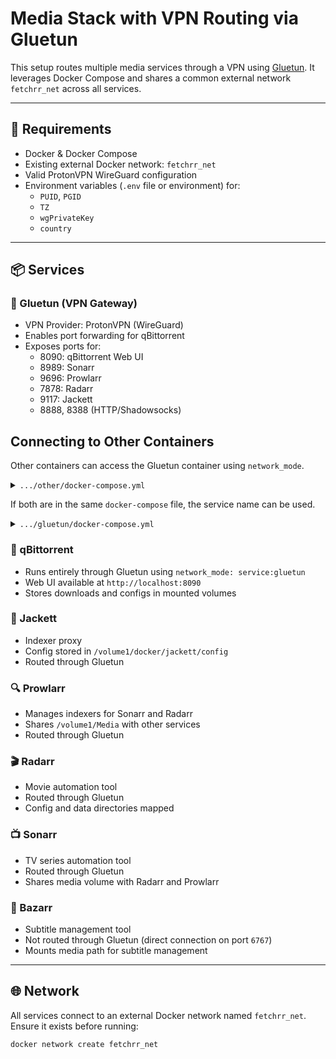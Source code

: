 # Media Stack with VPN Routing via Gluetun

This setup routes multiple media services through a VPN using [Gluetun](https://github.com/qdm12/gluetun). It leverages Docker Compose and shares a common external network `fetchrr_net` across all services.

---

## 🔧 Requirements

- Docker & Docker Compose
- Existing external Docker network: `fetchrr_net`
- Valid ProtonVPN WireGuard configuration
- Environment variables (`.env` file or environment) for:
  - `PUID`, `PGID`
  - `TZ`
  - `wgPrivateKey`
  - `country`

---

## 📦 Services

### 🔐 Gluetun (VPN Gateway)

- VPN Provider: ProtonVPN (WireGuard)
- Enables port forwarding for qBittorrent
- Exposes ports for:
  - 8090: qBittorrent Web UI
  - 8989: Sonarr
  - 9696: Prowlarr
  - 7878: Radarr
  - 9117: Jackett
  - 8888, 8388 (HTTP/Shadowsocks)

## Connecting to Other Containers

Other containers can access the Gluetun container using `network_mode`.

<details>
<summary><code>.../other/docker-compose.yml</code></summary>

```yaml
services:
  myservice:
    image: myimage
    network_mode: container:gluetun
```

</details>

If both are in the same `docker-compose` file, the service name can be used.

<details>
<summary><code>.../gluetun/docker-compose.yml</code></summary>

```yaml
services:
  gluetun: ...
  myservice:
    image: myimage
    network_mode: service:gluetun
```

</details>

### 🧲 qBittorrent

- Runs entirely through Gluetun using `network_mode: service:gluetun`
- Web UI available at `http://localhost:8090`
- Stores downloads and configs in mounted volumes

### 🔎 Jackett

- Indexer proxy
- Config stored in `/volume1/docker/jackett/config`
- Routed through Gluetun

### 🔍 Prowlarr

- Manages indexers for Sonarr and Radarr
- Shares `/volume1/Media` with other services
- Routed through Gluetun

### 🎬 Radarr

- Movie automation tool
- Routed through Gluetun
- Config and data directories mapped

### 📺 Sonarr

- TV series automation tool
- Routed through Gluetun
- Shares media volume with Radarr and Prowlarr

### 📝 Bazarr

- Subtitle management tool
- Not routed through Gluetun (direct connection on port `6767`)
- Mounts media path for subtitle management

---

## 🌐 Network

All services connect to an external Docker network named `fetchrr_net`.  
Ensure it exists before running:

```bash
docker network create fetchrr_net
```
